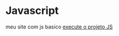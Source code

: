 # Javascript

meu site com js basico
<a href="https://jgrohs10.github.io/Javascript/"> execute o projeto JS</a>
